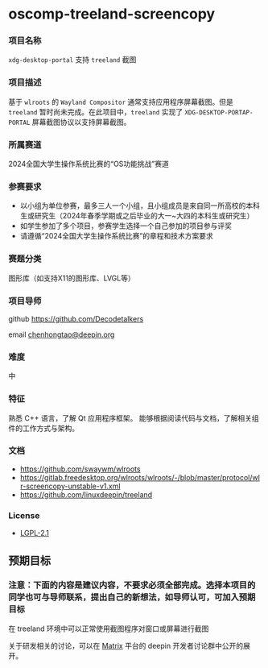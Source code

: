 # oscomp-treeland-screencopy
### 项目名称

`xdg-desktop-portal` 支持 `treeland` 截图

### 项目描述

基于 `wlroots` 的 `Wayland Compositor` 通常支持应用程序屏幕截图。但是 `treeland` 暂时尚未完成。在此项目中，`treeland` 实现了 `XDG-DESKTOP-PORTAP-PORTAL` 屏幕截图协议以支持屏幕截图。


### 所属赛道

2024全国大学生操作系统比赛的“OS功能挑战”赛道


### 参赛要求

- 以小组为单位参赛，最多三人一个小组，且小组成员是来自同一所高校的本科生或研究生（2024年春季学期或之后毕业的大一~大四的本科生或研究生）
- 如学生参加了多个项目，参赛学生选择一个自己参加的项目参与评奖
- 请遵循“2024全国大学生操作系统比赛”的章程和技术方案要求


### 赛题分类
图形库（如支持X11的图形库、LVGL等）

### 项目导师


github https://github.com/Decodetalkers

email  chenhongtao@deepin.org


### 难度

中


### 特征

熟悉 C++ 语言，了解 Qt 应用程序框架。
能够根据阅读代码与文档，了解相关组件的工作方式与架构。


### 文档

- https://github.com/swaywm/wlroots
- https://gitlab.freedesktop.org/wlroots/wlroots/-/blob/master/protocol/wlr-screencopy-unstable-v1.xml
- https://github.com/linuxdeepin/treeland


### License

* [LGPL-2.1](LICENSE)


## 预期目标

### 注意：下面的内容是建议内容，不要求必须全部完成。选择本项目的同学也可与导师联系，提出自己的新想法，如导师认可，可加入预期目标

在 treeland 环境中可以正常使用截图程序对窗口或屏幕进行截图


关于研发相关的讨论，可以在 [Matrix](https://wiki.deepin.org/Matrix) 平台的 deepin 开发者讨论群中公开的展开。
